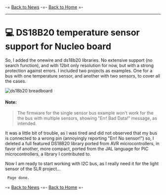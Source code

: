 -= [Back to News](https://funlw65.github.io/news.html) -=- [Back to Home](https://funlw65.github.io/) =-
<hr />

# :computer: DS18B20 temperature sensor support for Nucleo board

So, I added the onewire and ds18b20 libraries. No extensive support (no search function), and with 12bit only resolution for now, but with a strong protection against errors. I included two projects as examples. One for a bus with one temperature sensor, and another with two sensors, to cover all the cases.

![ds18b20 breadboard](https://github.com/funlw65/my_nucleo_l152re/raw/master/OW03_DS18B20_temp/img/ds18b20_lcd.png)

#### Note:
>The firmware for the single sensor bus example won't work for the the bus with multiple sensors, showing "Err! Bad Data!" message, as intended.

It was a little bit of trouble, as I was tired and did not observed that my bus is connected to a wrong pin (annoyingly reporting "Err! No sensor!") so, I deleted a full featured DS18B20 library ported from AVR microcontrollers, in favor of another, more compact, ported from the JAL language for PIC microcontrollers, a library I contributed to.

Now I am ready to start working with I2C bus, as I really need it for the light sensor of the SLR project...  

```markdown
 Page done.
```
-= [Back to News](https://funlw65.github.io/news.html) -=- [Back to Home](https://funlw65.github.io/) =-

